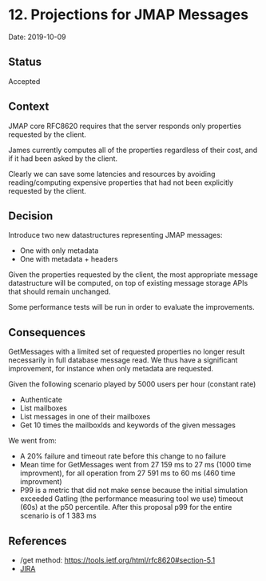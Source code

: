 # 12. Projections for JMAP Messages

Date: 2019-10-09

## Status

Accepted

## Context

JMAP core RFC8620 requires that the server responds only properties requested by the client.

James currently computes all of the properties regardless of their cost, and if it had been asked by the client.

Clearly we can save some latencies and resources by avoiding reading/computing expensive properties that had not been explicitly requested by the client.

## Decision

Introduce two new datastructures representing JMAP messages:
 - One with only metadata
 - One with metadata + headers

Given the properties requested by the client, the most appropriate message datastructure will be computed, on top of 
existing message storage APIs that should remain unchanged.

Some performance tests will be run in order to evaluate the improvements.

## Consequences

GetMessages with a limited set of requested properties no longer result necessarily in full database message read. We
thus have a significant improvement, for instance when only metadata are requested.

Given the following scenario played by 5000 users per hour (constant rate)
 - Authenticate
 - List mailboxes
 - List messages in one of their mailboxes
 - Get 10 times the mailboxIds and keywords of the given messages

We went from:
 - A 20% failure and timeout rate before this change to no failure
 - Mean time for GetMessages went from 27 159 ms to 27 ms (1000 time improvment), for all operation from
 27 591 ms to 60 ms (460 time improvment)
 - P99 is a metric that did not make sense because the initial simulation exceeded Gatling (the performance measuring tool 
 we use) timeout (60s) at the p50 percentile. After this proposal p99 for the entire scenario is of 1 383 ms

## References

 - /get method: https://tools.ietf.org/html/rfc8620#section-5.1
 - [JIRA](https://issues.apache.org/jira/browse/JAMES-2919)

